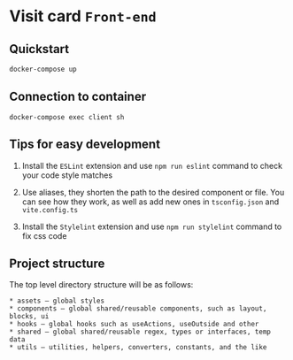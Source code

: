 # Visit card `Front-end`

## Quickstart

```sh
docker-compose up
```

## Connection to container

```
docker-compose exec client sh
```

## Tips for easy development

1. Install the `ESLint` extension and use `npm run eslint` command to check your code style matches

2. Use aliases, they shorten the path to the desired component or file. You can see how they work, as well as add new ones in `tsconfig.json` and `vite.config.ts`

3. Install the `Stylelint` extension and use `npm run stylelint` command to fix css code

## Project structure

The top level directory structure will be as follows:

```
* assets — global styles
* components — global shared/reusable components, such as layout, blocks, ui
* hooks — global hooks such as useActions, useOutside and other
* shared — global shared/reusable regex, types or interfaces, temp data
* utils — utilities, helpers, converters, constants, and the like
```
